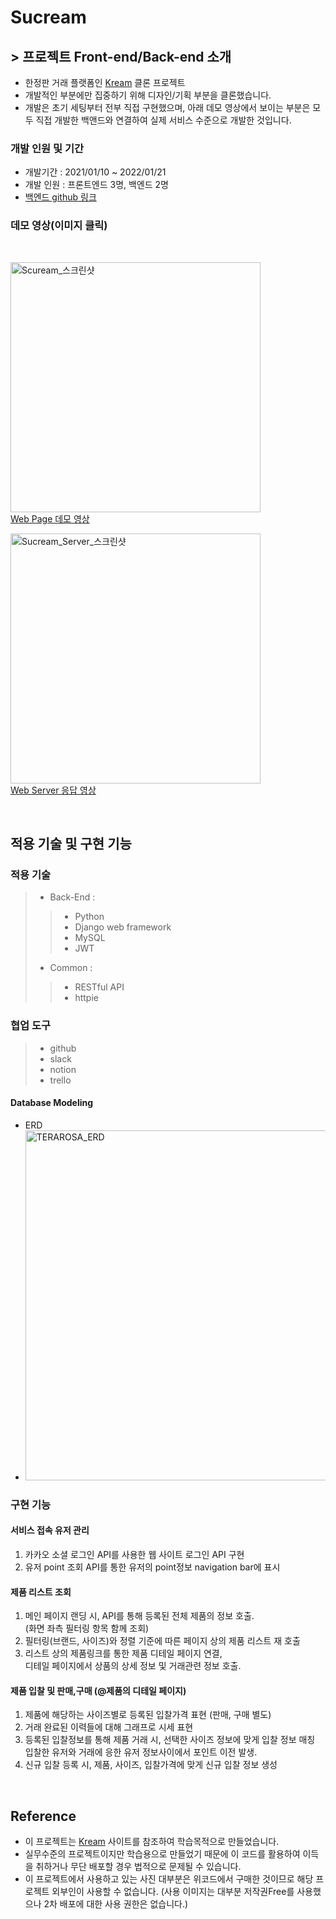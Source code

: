 # Sucream

## > 프로젝트 Front-end/Back-end 소개

- 한정판 거래 플랫폼인 [Kream](https://kream.co.kr/) 클론 프로젝트
- 개발적인 부분에만 집중하기 위해 디자인/기획 부분을 클론했습니다.
- 개발은 초기 세팅부터 전부 직접 구현했으며, 아래 데모 영상에서 보이는 부분은 모두 직접 개발한 백앤드와 연결하여 실제 서비스 수준으로 개발한 것입니다.

### 개발 인원 및 기간

- 개발기간 : 2021/01/10 ~ 2022/01/21
- 개발 인원 : 프론트엔드 3명, 백엔드 2명
- [백엔드 github 링크](https://github.com/wecode-bootcamp-korea/28-2nd-Sucream-backend.git)

### 데모 영상(이미지 클릭)
<br>

[<img width=400px alt="Scuream_스크린샷" src="https://user-images.githubusercontent.com/65281583/150671430-10f1ffe4-7b49-4ba5-aac0-25334f5f6159.png"> <br>
Web Page 데모 영상](https://youtu.be/zBTthX1EFLk)

[<img width=400px alt="Sucream_Server_스크린샷" src=""> <br>
Web Server 응답 영상](https://youtu.be/)

<br>

## 적용 기술 및 구현 기능

### 적용 기술

> - Back-End :
>>  - Python
>>  - Django web framework
>>  - MySQL
>>  - JWT
> - Common :
>>  - RESTful API
>>  - httpie

### 협업 도구

> - github
> - slack 
> - notion
> - trello

#### Database Modeling

- ERD
- <img width="560" alt="TERAROSA_ERD" src="https://user-images.githubusercontent.com/65281583/150671830-d78b931d-6357-4342-bbcf-bbc8e4c21546.png">

### 구현 기능

#### 서비스 접속 유저 관리

1. 카카오 소셜 로그인 API를 사용한 웹 사이트 로그인 API 구현
2. 유저 point 조회 API를 통한 유저의 point정보 navigation bar에 표시

#### 제품 리스트 조회

1. 메인 페이지 랜딩 시, API를 통해 등록된 전체 제품의 정보 호출.<br>
(화면 좌측 필터링 항목 함께 조회)
2. 필터링(브랜드, 사이즈)와 정렬 기준에 따른 페이지 상의 제품 리스트 재 호출
3. 리스트 상의 제품링크를 통한 제품 디테일 페이지 연결,<br>
디테일 페이지에서 상품의 상세 정보 및 거래관련 정보 호출.

#### 제품 입찰 및 판매,구매 (@제품의 디테일 페이지)

1. 제품에 해당하는 사이즈별로 등록된 입찰가격 표현 (판매, 구매 별도)
2. 거래 완료된 이력들에 대해 그래프로 시세 표현
3. 등록된 입찰정보를 통해 제품 거래 시, 선택한 사이즈 정보에 맞게 입찰 정보 매칭
입찰한 유저와 거래에 응한 유저 정보사이에서 포인트 이전 발생.
4. 신규 입찰 등록 시, 제품, 사이즈, 입찰가격에 맞게 신규 입찰 정보 생성

<br>

## Reference

- 이 프로젝트는 [Kream](https://kream.co.kr/) 사이트를 참조하여 학습목적으로 만들었습니다.
- 실무수준의 프로젝트이지만 학습용으로 만들었기 때문에 이 코드를 활용하여 이득을 취하거나 무단 배포할 경우 법적으로 문제될 수 있습니다.
- 이 프로젝트에서 사용하고 있는 사진 대부분은 위코드에서 구매한 것이므로 해당 프로젝트 외부인이 사용할 수 없습니다.
  (사용 이미지는 대부분 저작권Free를 사용했으나 2차 배포에 대한 사용 권한은 없습니다.)